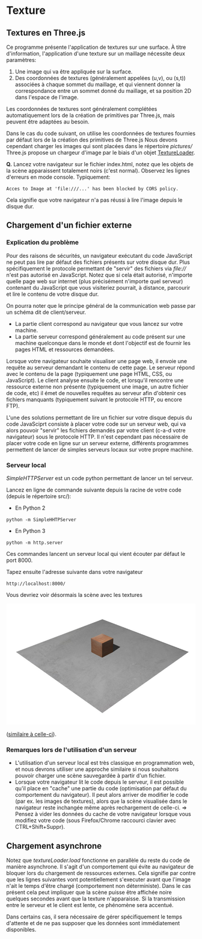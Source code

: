 # Texture

## Textures en Three.js

Ce programme présente l'application de textures sur une surface. À titre d'information, l'application d'une texture sur un maillage nécessite deux paramètres:
1. Une image qui va être appliquée sur la surface.
1. Des coordonnées de textures (généralement appelées (u,v), ou (s,t)) associées à chaque sommet du maillage, et qui viennent donner la correspondance entre un sommet donné du maillage, et sa position 2D dans l'espace de l'image.

Les coordonnées de textures sont généralement complétées automatiquement lors de la création de primitives par Three.js, mais peuvent être adaptées au besoin.

Dans le cas du code suivant, on utilise les coordonnées de textures fournies par défaut lors de la création des primitives de Three.js
Nous devons cependant charger les images qui sont placées dans le répertoire _pictures/_
Three.js propose un chargeur d'image par le biais d'un objet  [TextureLoader](https://threejs.org/docs/#api/loaders/TextureLoader).

__Q.__ Lancez votre navigateur sur le fichier index.html, notez que les objets de la scène apparaissent totalement noirs (c'est normal). Observez les lignes d'erreurs en mode console.
Typiquement:
```
Acces to Image at 'file:///...' has been blocked by CORS policy.
```

Cela signifie que votre navigateur n'a pas réussi à lire l'image depuis le disque dur.

## Chargement d'un fichier externe

### Explication du problème

Pour des raisons de sécurités, un navigateur exécutant du code JavaScript ne peut pas lire par défaut des fichiers présents sur votre disque dur. Plus spécifiquement le protocole permettant de "servir" des fichiers via _file://_ n'est pas autorisé en JavaScript.
Notez que si cela était autorisé, n'importe quelle page web sur internet (plus précisément n'importe quel serveur) contenant du JavaScript que vous visiteriez pourrait, à distance, parcourir et lire le contenu de votre disque dur.

On pourra noter que le principe général de la communication web passe par un schéma dit de client/serveur.
* La partie client correspond au navigateur que vous lancez sur votre machine.
* La partie serveur correspond généralement au code présent sur une machine quelconque dans le monde et dont l'objectif est de fournir les pages HTML et ressources demandées.

Lorsque votre navigateur souhaite visualiser une page web, il envoie une requête au serveur demandant le contenu de cette page.
Le serveur répond avec le contenu de la page (typiquement une page HTML, CSS, ou JavaScript).
Le client analyse ensuite le code, et lorsqu'il rencontre une ressource externe non présente (typiquement une image, un autre fichier de code, etc) il émet de nouvelles requêtes au serveur afin d'obtenir ces fichiers manquants (typiquement suivant le protocole HTTP, ou encore FTP).


L'une des solutions permettant de lire un fichier sur votre disque depuis du code JavaSciprt consiste à placer votre code sur un serveur web, qui va alors pouvoir "servir" les fichiers demandés par votre client (c-a-d votre navigateur) sous le protocole HTTP.
Il n'est cependant pas nécessaire de placer votre code en ligne sur un serveur externe, différents programmes permettent de lancer de simples serveurs locaux sur votre propre machine.

### Serveur local

_SimpleHTTPServer_ est un code python permettant de lancer un tel serveur.

Lancez en ligne de commande suivante depuis la racine de votre code (depuis le répertoire src/):

* En Python 2
```
python -m SimpleHHTPServer
```

* En Python 3
```
python -m http.server
```

Ces commandes lancent un serveur local qui vient écouter par défaut le port 8000.

Tapez ensuite l'adresse suivante dans votre navigateur
```
http://localhost:8000/
```

Vous devriez voir désormais la scène avec les textures


![Resultat](pictures/resultat.jpg)

 ([similaire à celle-ci](https://htmlpreview.github.io/?https://github.com/drohmer/INF473F/blob/master/seance_02/01_texture/src/index.html)).


### Remarques lors de l'utilisation d'un serveur

* L'utilisation d'un serveur local est très classique en programmation web, et nous devrons utiliser une approche similaire si nous souhaitons pouvoir charger une scène sauvegardée à partir d'un fichier.
* Lorsque votre navigateur lit le code depuis le serveur, il est possible qu'il place en "cache" une partie du code (optimisation par défaut du comportement du navigateur). Il peut alors arriver de modifier le code (par ex. les images de textures), alors que la scène visualisée dans le navigateur reste inchangée même après rechargement de celle-ci.
=> Pensez à vider les données du cache de votre navigateur lorsque vous modifiez votre code (sous Firefox/Chrome raccourci clavier avec CTRL+Shift+Suppr).


## Chargement asynchrone

Notez que _textureLoader.load_ fonctionne en parallèle du reste du code de manière asynchrone. Il s'agit d'un comportement qui évite au navigateur de bloquer lors du chargement de ressources externes.
Cela signifie par contre que les lignes suivantes vont potentiellement s'executer avant que l'image n'ait le temps d'être chargé (comportement non déterministe). Dans le cas présent cela peut impliquer que la scène puisse être affichée noire quelques secondes avant que la texture n'apparaisse. Si la transmission entre le serveur et le client est lente, ce phénomène sera accentué.

Dans certains cas, il sera nécessaire de gérer spécifiquement le temps d'attente et de ne pas supposer que les données sont immédiatement disponibles.
